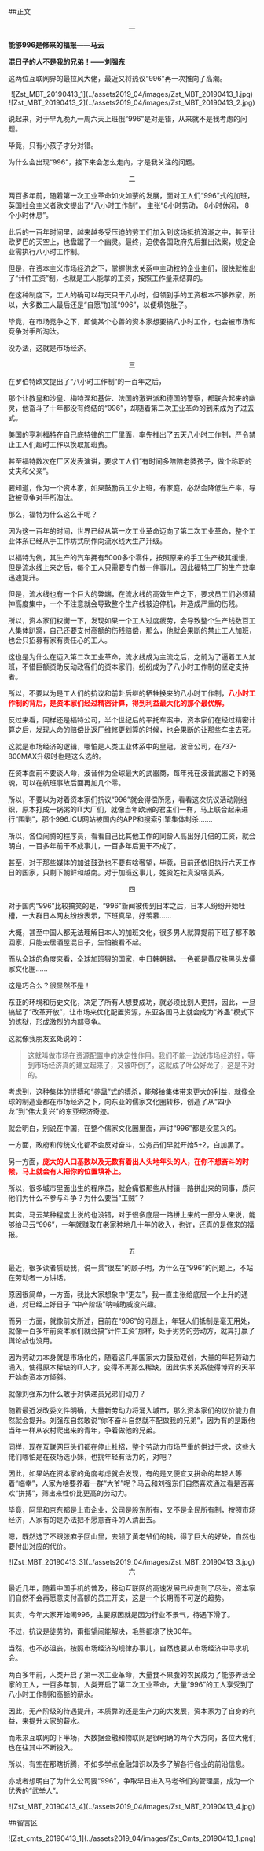 ##正文

 <div align="center">一</div>

**能够996是修来的福报——马云**

**混日子的人不是我的兄弟！——刘强东**

这两位互联网界的最拉风大佬，最近又将热议“996”再一次推向了高潮。

 <div align="center">![Zst_MBT_20190413_1](../assets2019_04/images/Zst_MBT_20190413_1.jpg)</div>
 <div align="center">![Zst_MBT_20190413_2](../assets2019_04/images/Zst_MBT_20190413_2.jpg)</div>

说起来，对于早九晚九一周六天上班俄“996”是对是错，从来就不是我考虑的问题。

毕竟，只有小孩子才分对错。

为什么会出现“996”，接下来会怎么走向，才是我关注的问题。


 <div align="center">二</div>

两百多年前，随着第一次工业革命如火如荼的发展，面对工人们“996”式的加班，英国社会主义者欧文提出了“八小时工作制”， 主张“8小时劳动， 8小时休闲， 8个小时休息”。

此后的一百年时间里，越来越多受压迫的劳工们加入到这场抵抗浪潮之中，甚至让欧罗巴的天空上，也盘踞了一个幽灵。最终，迫使各国政府先后推出法案，规定企业需执行八小时工作制。

但是，在资本主义市场经济之下，掌握供求关系中主动权的企业主们，很快就推出了“计件工资”制，也就是工人能拿的工资，按照工作量来结算的。

在这种制度下，工人的确可以每天只干八小时，但领到手的工资根本不够养家，所以，大多数工人最后还是“自愿”加班“996”，以便填饱肚子。　

毕竟，在市场竞争之下，即使某个心善的资本家想要搞八小时工作，也会被市场和竞争对手所淘汰。

没办法，这就是市场经济。


 <div align="center">三</div>

在罗伯特欧文提出了“八小时工作制”的一百年之后，

那个让教皇和沙皇、梅特涅和基佐、法国的激进派和德国的警察，都联合起来的幽灵，他奋斗了十年都没有终结的“996”，却随着第二次工业革命的到来成为了过去式。

美国的亨利福特在自己底特律的工厂里面，率先推出了五天八小时工作制，严令禁止工人们超时工作以换取加班费。

甚至福特数次在厂区发表演讲，要求工人们“有时间多陪陪老婆孩子，做个称职的丈夫和父亲”。

要知道，作为一个资本家，如果鼓励员工少上班，有家庭，必然会降低生产率，导致被竞争对手所淘汰。

那么，福特为什么这么干呢？

因为这一百年的时间，世界已经从第一次工业革命迈向了第二次工业革命，整个工业体系已经从手工作坊式制作向流水线大生产升级。

以福特为例，其生产的汽车拥有5000多个零件，按照原来的手工生产极其缓慢，但是流水线上来之后，每个工人只需要专门做一件事儿，因此福特工厂的生产效率迅速提升。

但是，流水线也有一个巨大的弊端，在流水线的高效生产之下，要求员工们必须精神高度集中，一个不注意就会导致整个生产线被迫停机，并造成严重的伤残。

所以，资本家们权衡一下，发现如果一个工人过度疲劳，会导致整个生产线数百工人集体趴窝，自己还要支付高额的伤残赔偿，那么，他就会果断的禁止工人加班，也会只招募有家有责任心的工人。

这也是为什么在迈入第二次工业革命，流水线成为主流之后，之前为了逼着工人加班，不惜巨额资助反动政客们的资本家们，纷纷成为了八小时工作制的坚定支持者。

所以，不要以为是工人们的抗议和前赴后继的牺牲换来的八小时工作制，<font color="red">**八小时工作制的背后，是资本家们经过精密计算，得到利益最大化的那个最优解。**</font>

反过来看，同样还是福特公司，半个世纪后的平托车案中，资本家们在经过精密计算之后，发现人命的赔偿比返厂维修更划算的时候，也会果断的让那些车主去死。

这就是市场经济的逻辑，哪怕是人类工业体系中的皇冠，波音公司，在737-800MAX升级时也是这么选的。

在资本面前不要谈人命，波音作为全球最大的武器商，每年死在波音武器之下的冤魂，可以在航班事故后面再加几个零。

所以，不要以为对着资本家们抗议“996”就会得偿所愿，看看这次抗议活动刚组织，原本打成一锅粥的IT大厂们，就像当年欧洲的君主们一样，马上联合起来进行“围剿”，那个996.ICU网站被国内的APP和搜索引擎集体封杀.......

所以，各位闹腾的程序员，看看自己比其他工作的同龄人高出好几倍的工资，就会明白，一百多年前干不成事儿，一百多年后更干不成了。

甚至，对于那些媒体的加油鼓劲也不要有啥奢望，毕竟，目前还依旧执行六天工作日的国家，只剩下朝鲜和越南。对于加班这事儿，姓资姓社真没啥关系。


 <div align="center">四</div>

对于国内“996”比较搞笑的是，“996”新闻被传到日本之后，日本人纷纷开始吐槽，一大群日本网友纷纷表示，下班真早，好羡慕......

大概，甚至中国人都无法理解日本人的加班文化，很多男人就算提前下班了都不敢回家，只能去居酒屋混日子，生怕被看不起。

而从全球的角度来看，全球加班狠的国家，中日韩朝越，一色都是黄皮肤黑头发儒家文化圈......

这是巧合么？很显然不是！

东亚的环境和历史文化，决定了所有人想要成功，就必须比别人更拼，因此，一旦搞起了“改革开放”，让市场来优化配置资源，东亚各国马上就会成为“养蛊”模式下的炼狱，形成激烈的内部竞争。

这就像我朋友玄处说的：
>这就叫做市场在资源配置中的决定性作用。我们不能一边说市场经济好，等到市场经济真的建立起来了，又被吓倒了，这就成了叶公好龙了，这是不对的。

考虑到，这种集体的拼搏和“养蛊”式的搏杀，能够给集体带来更大的利益，就像全球的制造业都在市场经济之下，向东亚的儒家文化圈转移，创造了从“四小龙”到“伟大复兴”的东亚经济奇迹。

就会明白，别说在中国，在整个儒家文化圈里面，声讨“996”都是没意义的。

一方面，政府和传统文化都不会反对奋斗，公务员们早就开始5+2，白加黑了。

另一方面，<font color="red">**庞大的人口基数以及无数有着出人头地年头的人，在你不想奋斗的时候，马上就会有人把你的位置填补上。**</font>

所以，很多城市里面出生的程序员，就会痛恨那些从村镇一路拼出来的同事，质问他们为什么不参与斗争？为什么要当“工贼”？

其实，马云某种程度上说的也没错，对于很多底层一路拼上来的一部分人来说，能够给马云“996”，一年就赚取在老家种地几十年的收入，也许，还真的是修来的福报。


 <div align="center">五</div>

最近，很多读者质疑我，说一贯“很左”的顾子明，为什么在“996”的问题上，不站在劳动者一方讲话。

原因很简单，一方面，我比大家想象中“更左”，我一直主张给底层一个上升的通道，对已经上好日子 “中产阶级”呐喊助威没兴趣。

而另一方面，就像前文所述，目前在“996”的问题上，年轻人们抵制是毫无用处，就像一百多年前资本家们就会搞“计件工资”那样，处于劣势的劳动方，就算打赢了舆论战也没用。

因为劳动力本身就是市场化的，随着这几年国家大力鼓励双创，大量的年轻劳动力涌入，使得原本稀缺的IT人才，变得不再那么稀缺，因此供求关系使得博弈的天平开始向资本方倾斜。

就像刘强东为什么敢于对快递员兄弟们动刀？

随着最近发改委文件明确，大量新劳动力将涌入城市，那么资本家们的议价能力自然就会提升。刘强东自然敢说“你不奋斗自然就不配做我的兄弟”，因为有的是跟他当年一样从农村爬出来的青年，争着做他的兄弟。

同样，现在互联网巨头们都在停止社招，整个劳动力市场严重的供过于求，这些大佬们哪怕是在夜场选小妹，也挑年轻有活力的，对吧？

因此，如果站在资本家的角度考虑就会发现，有的是又便宜又拼命的年轻人等着“临幸”，人家为啥要养着一群“大爷”呢？马云和刘强东们自然喜欢通过看是否喜欢“拼搏”，筛出来性价比更高的劳动力。

毕竟，阿里和京东都是上市企业，公司是股东所有，又不是全民所有制，按照市场经济，人家有的是办法把不愿意奋斗的人清出去。

嗯，既然选了不跟张麻子回山里，去领了黄老爷们的钱，得了巨大的好处，自然也要付出对应的代价。

 <div align="center">![Zst_MBT_20190413_3](../assets2019_04/images/Zst_MBT_20190413_3.jpg)</div>

 <div align="center">六</div>

最近几年，随着中国手机的普及，移动互联网的高速发展已经走到了尽头，资本家们自然不会再愿意支付高额的员工开支，这是一个长期而不可逆的趋势。

其实，今年大家开始闹996，主要原因就是因为行业不景气，待遇下滑了。

不过，抗议是徒劳的，甭指望闹能解决，毛熊都凉了快30年。

当然，也不必沮丧，按照市场经济的规律办事儿，自然也要从市场经济中寻求机会。


两百多年前，人类开启了第一次工业革命，大量食不果腹的农民成为了能够养活全家的工人，一百多年前，人类开启了第二次工业革命，大量“996”的工人享受到了八小时工作制和高额的薪水。

因此，无产阶级的待遇提升，本质靠的还是生产力的大发展，资本家为了自身的利益，来提升大家的薪水。

而未来互联网的下半场，大数据金融和物联网是很明确的两个大方向，各位大佬们也在往其中不断投入。

所以，有空在那瞎折腾，不如多学点金融知识以及多了解各行各业的前沿信息。

亦或者想明白了为什么公司要“996”，争取早日进入马老爷们的管理层，成为一个优秀的“武举人”。

 <div align="center">![Zst_MBT_20190413_4](../assets2019_04/images/Zst_MBT_20190413_4.jpg)</div>

##留言区
 <div align="center">![Zst_cmts_20190413_1](../assets2019_04/images/Zst_Cmts_20190413_1.png)</div>